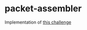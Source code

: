 # packet-assembler

Implementation of [this challenge](https://www.reddit.com/r/dailyprogrammer/comments/72ivih/20170926_challenge_333_easy_packet_assembler/)